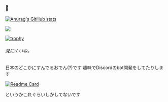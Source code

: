 ### 🍢

[![Anurag's GitHub stats](https://github-readme-stats.vercel.app/api?username=Kur0den&count_private=true&show_icons=true&locale=ja&title_color=006400&text_color=dcdcdc&icon_color=006400&bg_color=808080&hide_border=true)](https://github.com/anuraghazra/github-readme-stats)

![](https://github-profile-summary-cards.vercel.app/api/cards/profile-details?username=Kur0den)

[![trophy](https://github-profile-trophy.vercel.app/?username=kur0den&theme=discord&no-frame=true&&column=-1)](https://github.com/ryo-ma/github-profile-trophy)

###### 見にくいね。


日本のどこかにすんでるおでん(?)です
趣味でDiscordのbot開発をしてたりします

[![Readme Card](https://github-readme-stats.vercel.app/api/pin/?username=kur0den&repo=kur0bot)](https://github.com/anuraghazra/github-readme-stats)

というかこれぐらいしかしてないです




